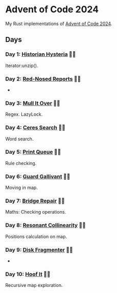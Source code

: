 # Advent of Code 2024

My Rust implementations of [Advent of Code 2024](https://adventofcode.com/2024).

## Days

### Day 1: [Historian Hysteria](day01/README.md) 🌟🌟

Iterator:unzip().

### Day 2: [Red-Nosed Reports](day02/README.md) 🌟🌟

-

### Day 3: [Mull It Over](day03/README.md) 🌟🌟

Regex. LazyLock.

### Day 4: [Ceres Search](day04/README.md) 🌟🌟

Word search.

### Day 5: [Print Queue](day05/README.md) 🌟🌟

Rule checking.

### Day 6: [Guard Gallivant](day06/README.md) 🌟🌟

Moving in map.

### Day 7: [Bridge Repair](day07/README.md) 🌟🌟

Maths: Checking operations.

### Day 8: [Resonant Collinearity](day08/README.md) 🌟🌟

Positions calculation on map.

### Day 9: [Disk Fragmenter](day09/README.md) 🌟🌟

-

### Day 10: [Hoof It](day10/README.md) 🌟🌟

Recursive map exploration.
